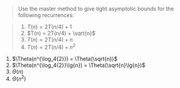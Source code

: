 > Use the master method to give tight asymptotic bounds for the following
> recurrences:

> 1. $T(n) = 2T(n/4) + 1$
> 2. $T(n) = 2T(n/4) + \sqrt{n}$
> 3. $T(n) = 2T(n/4) + n$
> 4. $T(n) = 2T(n/4) + n^2$

1. $\Theta(n^{\log_4{2}}) = \Theta(\sqrt{n})$
1. $\Theta(n^{\log_4{2}}\lg{n}) = \Theta(\sqrt{n}\lg{n})$
1. $\Theta(n)$
1. $\Theta(n^2)$
